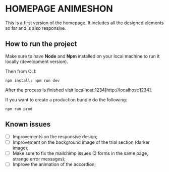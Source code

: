 # HOMEPAGE ANIMESHON

This is a first version of the homepage. It includes all the designed elements so far and is also responsive.

## How to run the project

Make sure to have <strong>Node</strong> and <strong>Npm</strong> installed on your local machine to run it locally (development version).

Then from CLI:

```shell
npm install; npm run dev
```

After the process is finished visit localhost:1234[http://localhost:1234].

If you want to create a production bundle do the following:

```shell
npm run prod
```

## Known issues

-   [ ] Improvements on the responsive design;
-   [ ] Improvement on the background image of the trial section (darker image);
-   [ ] Make sure to fix the mailchimp issues (2 forms in the same page, strange error messages);
-   [ ] Improve the animation of the accordion;
